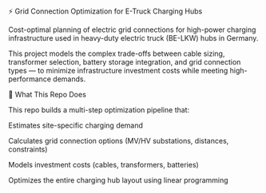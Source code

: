 ⚡ Grid Connection Optimization for E-Truck Charging Hubs

Cost-optimal planning of electric grid connections for high-power charging infrastructure used in heavy-duty electric truck (BE-LKW) hubs in Germany.

This project models the complex trade-offs between cable sizing, transformer selection, battery storage integration, and grid connection types — to minimize infrastructure investment costs while meeting high-performance demands.

🧠 What This Repo Does

This repo builds a multi-step optimization pipeline that:

Estimates site-specific charging demand

Calculates grid connection options (MV/HV substations, distances, constraints)

Models investment costs (cables, transformers, batteries)

Optimizes the entire charging hub layout using linear programming
